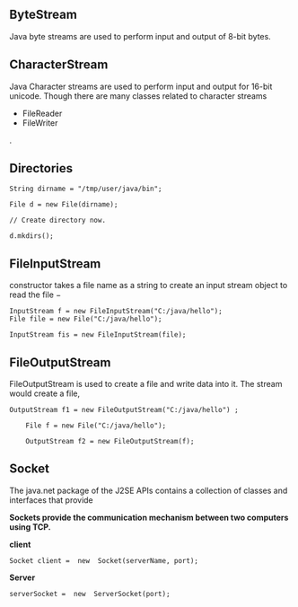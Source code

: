 
## **ByteStream**
Java byte streams are used to perform input and output of 8-bit bytes.

 

## CharacterStream
 Java Character streams are used to perform input and output for 16-bit unicode.
Though there are many classes related to character streams 
 - FileReader
 - FileWriter

.

## Directories

    String dirname = "/tmp/user/java/bin";
    
    File d = new File(dirname);
    
    // Create directory now.
    
    d.mkdirs();

## FileInputStream

 constructor takes a file name as a string to create an input stream object to read the file −

    InputStream f = new FileInputStream("C:/java/hello");
    File file = new File("C:/java/hello");
    
    InputStream fis = new FileInputStream(file);

## FileOutputStream

FileOutputStream is used to create a file and write data into it. The stream would create a file,


    OutputStream f1 = new FileOutputStream("C:/java/hello") ;
    
        File f = new File("C:/java/hello");
        
        OutputStream f2 = new FileOutputStream(f);

## Socket

The java.net package of the J2SE APIs contains a collection of classes and interfaces that provide


**Sockets provide the communication mechanism between two computers using TCP.**


**client**

    Socket client =  new  Socket(serverName, port);

**Server**

    serverSocket =  new  ServerSocket(port);
